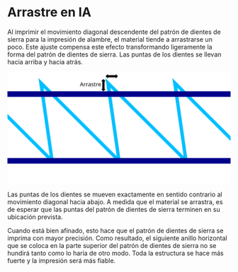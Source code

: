 Arrastre en IA
====
Al imprimir el movimiento diagonal descendente del patrón de dientes de sierra para la impresión de alambre, el material tiende a arrastrarse un poco. Este ajuste compensa este efecto transformando ligeramente la forma del patrón de dientes de sierra. Las puntas de los dientes se llevan hacia arriba y hacia atrás.

![Las puntas de los dientes de sierra se desplazan hacia atrás y hacia arriba](../images/wireframe_drag_along.svg)

Las puntas de los dientes se mueven exactamente en sentido contrario al movimiento diagonal hacia abajo. A medida que el material se arrastra, es de esperar que las puntas del patrón de dientes de sierra terminen en su ubicación prevista.

Cuando está bien afinado, esto hace que el patrón de dientes de sierra se imprima con mayor precisión. Como resultado, el siguiente anillo horizontal que se coloca en la parte superior del patrón de dientes de sierra no se hundirá tanto como lo haría de otro modo. Toda la estructura se hace más fuerte y la impresión será más fiable.